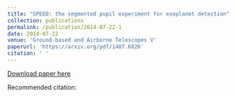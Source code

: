 ```yaml
---
title: "SPEED: the segmented pupil experiment for exoplanet detection"
collection: publications
permalink: /publication/2014-07-22-1
date: 2014-07-22
venue: 'Ground-based and Airborne Telescopes V'
paperurl: 'https://arxiv.org/pdf/1407.6826'
citation: ' '
---
```


<a href='https://arxiv.org/pdf/1407.6826'>Download paper here</a>

Recommended citation:  
